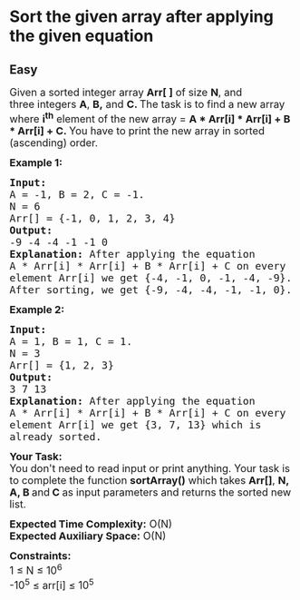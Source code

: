 # Sort the given array after applying the given equation
## Easy 
<div class="problem-statement">
                <p></p><p><span style="font-size:18px">Given a sorted integer array <strong>Arr[ ]</strong> of size <strong>N</strong>, and three&nbsp;integers <strong>A</strong>,&nbsp;<strong>B,</strong> and <strong>C. </strong>The task is to find&nbsp;a new array&nbsp; where <strong>i<sup>th</sup></strong> element of the new array =&nbsp;<strong>A * Arr[i] * Arr[i] +&nbsp;B * Arr[i] +&nbsp;C.&nbsp;</strong>You have to print the new array in sorted (ascending) order.</span></p>

<p><span style="font-size:18px"><strong>Example 1:</strong></span></p>

<pre><span style="font-size:18px"><strong>Input:</strong>
A = -1, B = 2, C = -1.
N = 6
Arr[] = {-1, 0, 1, 2, 3, 4}
<strong>Output:</strong> 
-9 -4 -4 -1 -1 0
<strong>Explanation: </strong>After applying the equation 
A * Arr[i] * Arr[i] + B * Arr[i] + C on every 
element Arr[i] we get {-4, -1, 0, -1, -4, -9}.
After sorting, we get {-9, -4, -4, -1, -1, 0}. </span></pre>

<p><span style="font-size:18px"><strong>Example 2:</strong></span></p>

<pre><span style="font-size:18px"><strong>Input:</strong>
A = 1, B = 1, C = 1.
N = 3
Arr[] = {1, 2, 3}
<strong>Output:</strong> 
3 7 13
<strong>Explanation: </strong>After applying the equation
A * Arr[i] * Arr[i] + B * Arr[i] + C on every
element Arr[i] we get&nbsp;{3, 7, 13} which is 
already sorted.</span>
</pre>

<p><span style="font-size:18px"><strong>Your Task:&nbsp;&nbsp;</strong><br>
You don't need to read input or print anything. Your task is to complete the function&nbsp;<strong>sortArray()</strong>&nbsp;which takes&nbsp;<strong>Arr[]</strong>,&nbsp;<strong>N, A, B </strong>and<strong>&nbsp;C</strong><strong>&nbsp;</strong>as input parameters&nbsp;and returns the sorted new list.</span></p>

<p><span style="font-size:18px"><strong>Expected Time Complexity:</strong>&nbsp;O(N)<br>
<strong>Expected Auxiliary Space:</strong>&nbsp;O(N)</span></p>

<p><span style="font-size:18px"><strong>Constraints:</strong><br>
1 ≤ N ≤ 10<sup>6</sup><br>
-10<sup>5</sup> ≤ arr[i] ≤ 10<sup>5</sup></span></p>
 <p></p>
            </div>